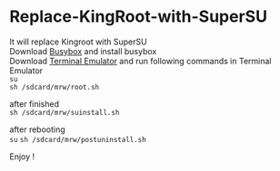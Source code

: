 # Replace-KingRoot-with-SuperSU
It will replace Kingroot with SuperSU  
Download [Busybox](https://play.google.com/store/apps/details?id=ru.meefik.busybox) and install busybox  
Download [Terminal Emulator](https://play.google.com/store/apps/details?id=jackpal.androidterm) and run following commands in Terminal Emulator  
`su`  
`sh /sdcard/mrw/root.sh`

after finished  
`sh /sdcard/mrw/suinstall.sh`

after rebooting  
`su`
`sh /sdcard/mrw/postuninstall.sh`

Enjoy !
